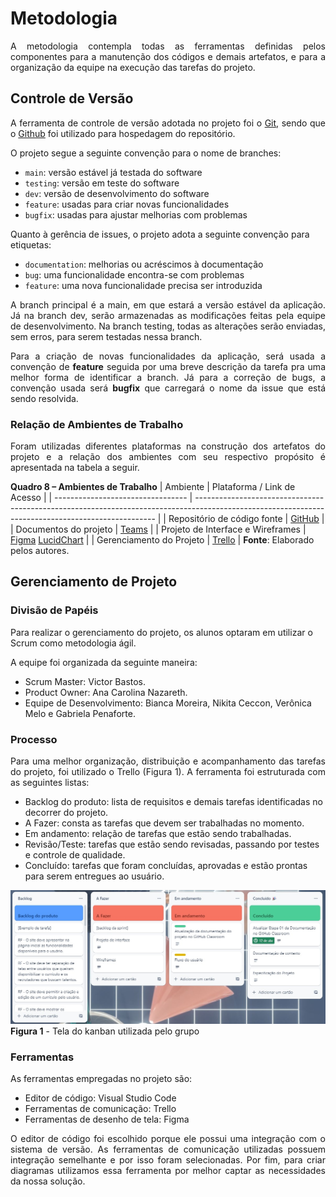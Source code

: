 
# Metodologia

<div align="justify"> A metodologia contempla todas as ferramentas definidas pelos componentes para a manutenção dos códigos e demais artefatos, e para a organização da equipe na execução das tarefas do projeto.
 </div>

## Controle de Versão

<div align="justify"> A ferramenta de controle de versão adotada no projeto foi o <a href="https://git-scm.com/">Git</a>, sendo que o <a href="https://github.com">Github</a> foi utilizado para hospedagem do repositório.
 </div>

O projeto segue a seguinte convenção para o nome de branches:

- `main`: versão estável já testada do software
- `testing`: versão em teste do software
- `dev`: versão de desenvolvimento do software
- `feature`: usadas para criar novas funcionalidades
- `bugfix`: usadas para ajustar melhorias com problemas

Quanto à gerência de issues, o projeto adota a seguinte convenção para etiquetas:

- `documentation`: melhorias ou acréscimos à documentação
- `bug`: uma funcionalidade encontra-se com problemas
- `feature`: uma nova funcionalidade precisa ser introduzida

<div align="justify"> 
<p>
A branch principal é a main, em que estará a versão estável da aplicação. Já na branch dev, serão armazenadas as modificações feitas
pela equipe de desenvolvimento. Na branch testing, todas as alterações serão enviadas, sem erros, para serem testadas nessa branch.
</p>
<p>
Para a criação de novas funcionalidades da aplicação, será usada a convenção de <b>feature</b> seguida por uma breve descrição da tarefa pra uma melhor forma de identificar a branch. Já para a correção de bugs, a 
convenção usada será <b>bugfix</b> que carregará o nome da issue que está sendo resolvida.
</p>
</div>

### Relação de Ambientes de Trabalho

<p align="justify">
Foram utilizadas diferentes plataformas na construção dos artefatos do projeto e a relação dos ambientes com seu respectivo propósito é apresentada na tabela a seguir.
</p>

**Quadro 8 – Ambientes de Trabalho** 
| Ambiente                          | Plataforma / Link de Acesso                                                                                                                        |
| --------------------------------- | -------------------------------------------------------------------------------------------------------------------------------------------------- |
| Repositório de código fonte       | [GitHub](https://github.com/ICEI-PUC-Minas-PMV-ADS/pmv-ads-2023-1-e1--proj-web-t8-hireme )                                                         |
| Documentos do projeto             | [Teams](https://sgapucminasbr.sharepoint.com/:f:/s/team_sga_2418_2023_1_4577108-18_30h-P1/EuAnwYzoDTBNjtwH_XfTICQBJ5vN3_JWSouygeVqHV2pwg?e=r5IGI4) |
| Projeto de Interface e Wireframes | [Figma](https://www.figma.com/file/26xgkuRFG2tFlLcm2I9TeY/HireMe?node-id=155-631&t=E3KIpwSAFUs5dzEn-0) [LucidChart](https://lucid.app/lucidspark/bd539522-a9a8-42de-b410-01f10499a499/edit?viewport_loc=10810%2C-2990%2C3148%2C1470%2C0_0&invitationId=inv_0a0816cd-1093-44bc-9cf9-0aa5ed1635a4) |
| Gerenciamento do Projeto          | [Trello](https://trello.com/b/3pwMb5b3/hireme) |
**Fonte**: Elaborado pelos autores. 
## Gerenciamento de Projeto

### Divisão de Papéis

Para realizar o gerenciamento do projeto, os alunos optaram em utilizar o Scrum como metodologia ágil.  

A equipe foi organizada da seguinte maneira: 

- Scrum Master: Victor Bastos. 
- Product Owner: Ana Carolina Nazareth. 
- Equipe de Desenvolvimento: Bianca Moreira, Nikita Ceccon, Verônica Melo e Gabriela Penaforte. 

### Processo

<p align="justify">Para uma melhor organização, distribuição e acompanhamento das tarefas do projeto, foi utilizado o Trello (Figura 1). A ferramenta foi estruturada com as seguintes listas:</p>

- Backlog do produto: lista de requisitos e demais tarefas identificadas no decorrer do projeto.  
- A Fazer: consta as tarefas que devem ser trabalhadas no momento.  
- Em andamento: relação de tarefas que estão sendo trabalhadas.  
- Revisão/Teste: tarefas que estão sendo revisadas, passando por testes e controle de qualidade.  
- Concluído: tarefas que foram concluídas, aprovadas e estão prontas para serem entregues ao usuário.  

![Kanban Trello](img/kanban-trello.png)
**Figura 1** - Tela do kanban utilizada pelo grupo

### Ferramentas

As ferramentas empregadas no projeto são:

- Editor de código: Visual Studio Code
- Ferramentas de comunicação: Trello
- Ferramentas de desenho de tela: Figma

<div align="justify"> O editor de código foi escolhido porque ele possui uma integração com o sistema de versão. As ferramentas de comunicação utilizadas possuem integração semelhante e por isso foram selecionadas. Por fim, para criar diagramas utilizamos essa ferramenta por melhor captar as necessidades da nossa solução.
</div>
